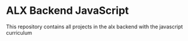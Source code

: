 # ALX Backend JavaScript
This repository contains all projects in the alx backend with the javascript curriculum

